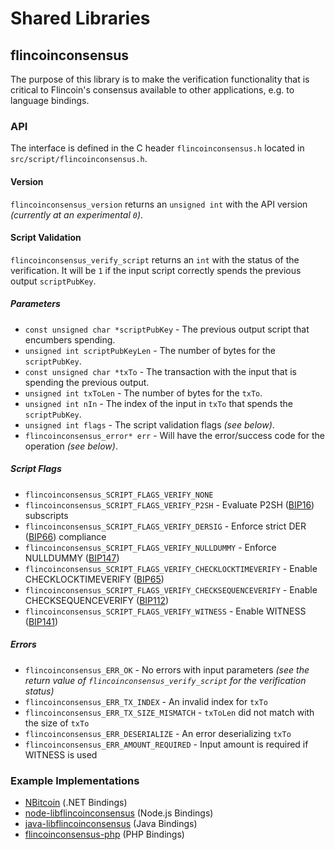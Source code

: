 Shared Libraries
================

## flincoinconsensus

The purpose of this library is to make the verification functionality that is critical to Flincoin's consensus available to other applications, e.g. to language bindings.

### API

The interface is defined in the C header `flincoinconsensus.h` located in  `src/script/flincoinconsensus.h`.

#### Version

`flincoinconsensus_version` returns an `unsigned int` with the API version *(currently at an experimental `0`)*.

#### Script Validation

`flincoinconsensus_verify_script` returns an `int` with the status of the verification. It will be `1` if the input script correctly spends the previous output `scriptPubKey`.

##### Parameters
- `const unsigned char *scriptPubKey` - The previous output script that encumbers spending.
- `unsigned int scriptPubKeyLen` - The number of bytes for the `scriptPubKey`.
- `const unsigned char *txTo` - The transaction with the input that is spending the previous output.
- `unsigned int txToLen` - The number of bytes for the `txTo`.
- `unsigned int nIn` - The index of the input in `txTo` that spends the `scriptPubKey`.
- `unsigned int flags` - The script validation flags *(see below)*.
- `flincoinconsensus_error* err` - Will have the error/success code for the operation *(see below)*.

##### Script Flags
- `flincoinconsensus_SCRIPT_FLAGS_VERIFY_NONE`
- `flincoinconsensus_SCRIPT_FLAGS_VERIFY_P2SH` - Evaluate P2SH ([BIP16](https://github.com/bitcoin/bips/blob/master/bip-0016.mediawiki)) subscripts
- `flincoinconsensus_SCRIPT_FLAGS_VERIFY_DERSIG` - Enforce strict DER ([BIP66](https://github.com/bitcoin/bips/blob/master/bip-0066.mediawiki)) compliance
- `flincoinconsensus_SCRIPT_FLAGS_VERIFY_NULLDUMMY` - Enforce NULLDUMMY ([BIP147](https://github.com/bitcoin/bips/blob/master/bip-0147.mediawiki))
- `flincoinconsensus_SCRIPT_FLAGS_VERIFY_CHECKLOCKTIMEVERIFY` - Enable CHECKLOCKTIMEVERIFY ([BIP65](https://github.com/bitcoin/bips/blob/master/bip-0065.mediawiki))
- `flincoinconsensus_SCRIPT_FLAGS_VERIFY_CHECKSEQUENCEVERIFY` - Enable CHECKSEQUENCEVERIFY ([BIP112](https://github.com/bitcoin/bips/blob/master/bip-0112.mediawiki))
- `flincoinconsensus_SCRIPT_FLAGS_VERIFY_WITNESS` - Enable WITNESS ([BIP141](https://github.com/bitcoin/bips/blob/master/bip-0141.mediawiki))

##### Errors
- `flincoinconsensus_ERR_OK` - No errors with input parameters *(see the return value of `flincoinconsensus_verify_script` for the verification status)*
- `flincoinconsensus_ERR_TX_INDEX` - An invalid index for `txTo`
- `flincoinconsensus_ERR_TX_SIZE_MISMATCH` - `txToLen` did not match with the size of `txTo`
- `flincoinconsensus_ERR_DESERIALIZE` - An error deserializing `txTo`
- `flincoinconsensus_ERR_AMOUNT_REQUIRED` - Input amount is required if WITNESS is used

### Example Implementations
- [NBitcoin](https://github.com/NicolasDorier/NBitcoin/blob/master/NBitcoin/Script.cs#L814) (.NET Bindings)
- [node-libflincoinconsensus](https://github.com/bitpay/node-libflincoinconsensus) (Node.js Bindings)
- [java-libflincoinconsensus](https://github.com/dexX7/java-libflincoinconsensus) (Java Bindings)
- [flincoinconsensus-php](https://github.com/Bit-Wasp/flincoinconsensus-php) (PHP Bindings)
